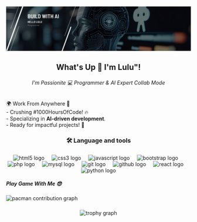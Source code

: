 ![Lulu Nafisiah](img/profile%20github.png)

<h2 align="center">What's Up 👋 I'm Lulu"!</h2>
<h6 align="center">I'm Passionite 💻 Programmer & AI Expert Collab Mode</h6>

<!--
**hellolulu-source/hellolulu-source** is a ✨ _special_ ✨ repository because its `README.md` (this file) appears on your GitHub profile.

Here are some ideas to get you started:

- 🔭 I’m currently working on ...
- 🌱 I’m currently learning ...
- 👯 I’m looking to collaborate on ...
- 🤔 I’m looking for help with ...
- 💬 Ask me about ...
- 📫 How to reach me: ...
- 😄 Pronouns: ...
- ⚡ Fun fact: ...
-->

###

<p align="left">🌍 Work From Anywhere 📍<br>- Crushing #1000HoursOfCode! 🔥<br>- Specializing in <b>AI-driven development</b>.<br>- Ready for impactful projects! 🚀</p>

###

<h3 align="center">🛠 Language and tools</h3>

###

<div align="center">
  <img src="https://cdn.jsdelivr.net/gh/devicons/devicon/icons/html5/html5-original.svg" height="40" alt="html5 logo"  />
  <img width="12" />
  <img src="https://cdn.jsdelivr.net/gh/devicons/devicon/icons/css3/css3-original.svg" height="40" alt="css3 logo"  />
  <img width="12" />
  <img src="https://cdn.jsdelivr.net/gh/devicons/devicon/icons/javascript/javascript-original.svg" height="40" alt="javascript logo"  />
  <img width="12" />
  <img src="https://cdn.jsdelivr.net/gh/devicons/devicon/icons/bootstrap/bootstrap-original.svg" height="40" alt="bootstrap logo"  />
  <img width="12" />
  <img src="https://cdn.jsdelivr.net/gh/devicons/devicon/icons/php/php-original.svg" height="40" alt="php logo"  />
  <img width="12" />
  <img src="https://cdn.jsdelivr.net/gh/devicons/devicon/icons/mysql/mysql-original.svg" height="40" alt="mysql logo"  />
  <img width="12" />
  <img src="https://cdn.jsdelivr.net/gh/devicons/devicon/icons/git/git-original.svg" height="40" alt="git logo"  />
  <img width="12" />
  <img src="https://cdn.jsdelivr.net/gh/devicons/devicon/icons/github/github-original.svg" height="40" alt="github logo"  />
  <img width="12" />
  <img src="https://cdn.jsdelivr.net/gh/devicons/devicon/icons/react/react-original.svg" height="40" alt="react logo"  />
  <img width="12" />
  <img src="https://cdn.jsdelivr.net/gh/devicons/devicon/icons/python/python-original.svg" height="40" alt="python logo"  />
</div>

<h5 align="left">Play Game With Me 😎</h5>

###

<picture>
  <source media="(prefers-color-scheme: dark)" srcset="https://raw.githubusercontent.com/hellolulu-source/hellolulu-source/output/pacman-contribution-graph-dark.svg">
  <source media="(prefers-color-scheme: light)" srcset="https://raw.githubusercontent.com/hellolulu-source/hellolulu-source/output/pacman-contribution-graph.svg">
  <img alt="pacman contribution graph" src="https://raw.githubusercontent.com/hellolulu-source/hellolulu-source/output/pacman-contribution-graph.svg">
</picture>

###

<div align="center">
  <img src="https://github-profile-trophy.vercel.app?username=hellolulu-source&theme=dracula&column=-1&row=1&margin-w=8&margin-h=8&no-bg=false&no-frame=false&order=4" height="150" alt="trophy graph"  />
</div>

###
